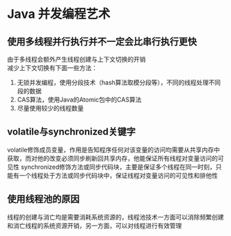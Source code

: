 # Java 并发编程艺术

## 使用多线程并行执行并不一定会比串行执行更快
由于多线程会额外产生线程创建与上下文切换的开销  
减少上下文切换有下面一些方法：
1. 无锁并发编程，使用分段技术（hash算法取模分段等），不同的线程处理不同段的数据
2. CAS算法，使用Java的Atomic包中的CAS算法
3. 尽量使用较少的线程数量

## volatile与synchronized关键字
volatile修饰成员变量，作用是告知程序任何对该变量的访问均需要从共享内存中获取，而对他的改变必须同步刷新回共享内存，他能保证所有线程对变量访问的可见性
synchronized修饰方法或同步代码块，主要是保证多个线程在同一时刻，只能有一个线程处于方法或同步代码块中，保证线程对变量访问的可见性和排他性

## 使用线程池的原因
线程的创建与消亡均是需要消耗系统资源的，线程池技术一方面可以消除频繁创建和消亡线程的系统资源开销，另一方面，可以对线程进行有效管理